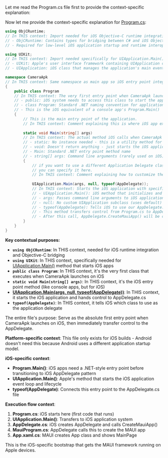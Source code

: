 Let me read the Program.cs file first to provide the context-specific explanation:

Now let me provide the context-specific explanation for [Program.cs](cci:7://file:///c:/Users/Parth/Desktop/2025/Personl/MAUIAPP/CameraApk/MauiProgram.cs:0:0-0:0):

```csharp
using ObjCRuntime;
// In THIS context: Import needed for iOS Objective-C runtime integration
// - ObjCRuntime: Contains types for bridging between C# and iOS Objective-C runtime
// - Required for low-level iOS application startup and runtime interop

using UIKit;
// In THIS context: Import needed specifically for UIApplication.Main() method
// - UIKit: Apple's user interface framework containing UIApplication class
// - UIApplication: iOS class that manages the application's main event loop

namespace CameraApk
// In THIS context: Same namespace as main app so iOS entry point integrates with shared code
{
    public class Program
    // In THIS context: The very first entry point when CameraApk launches on iOS
    // - public: iOS system needs to access this class to start the application
    // - class Program: Standard .NET naming convention for application entry point
    // - This is the iOS equivalent of a console app's Program.Main()
    {
        // This is the main entry point of the application.
        // In THIS context: Comment explaining this is where iOS app execution begins
        
        static void Main(string[] args)
        // In THIS context: The actual method iOS calls when CameraApk process starts
        // - static: No instance needed - this is a utility method for app startup
        // - void: Doesn't return anything - just starts the iOS application
        // - Main: Standard .NET entry point method name
        // - string[] args: Command line arguments (rarely used on iOS)
        {
            // if you want to use a different Application Delegate class from "AppDelegate"
            // you can specify it here.
            // In THIS context: Comment explaining how to customize the AppDelegate class
            
            UIApplication.Main(args, null, typeof(AppDelegate));
            // In THIS context: Starts the iOS application with specified AppDelegate
            // - UIApplication.Main(): iOS method that initializes and runs the app
            // - args: Passes command line arguments to iOS application
            // - null: No custom UIApplication subclass (uses default)
            // - typeof(AppDelegate): Tells iOS to use our AppDelegate.cs as the application delegate
            // - This method transfers control from Program.cs to AppDelegate.cs
            // - After this call, AppDelegate.CreateMauiApp() will be called
        }
    }
}
```

**Key contextual purposes:**

- **`using ObjCRuntime`**: In THIS context, needed for iOS runtime integration and Objective-C bridging
- **`using UIKit`**: In THIS context, specifically needed for [UIApplication.Main()](cci:1://file:///c:/Users/Parth/Desktop/2025/Personl/MAUIAPP/CameraApk/Platforms/iOS/Program.cs:7:8-13:9) method that starts iOS apps
- **`public class Program`**: In THIS context, it's the very first class that executes when CameraApk launches on iOS
- **`static void Main(string[] args)`**: In THIS context, it's the iOS entry point method (like console apps, but for iOS)
- **[UIApplication.Main(args, null, typeof(AppDelegate))](cci:1://file:///c:/Users/Parth/Desktop/2025/Personl/MAUIAPP/CameraApk/Platforms/iOS/Program.cs:7:8-13:9)**: In THIS context, it starts the iOS application and hands control to AppDelegate.cs
- **`typeof(AppDelegate)`**: In THIS context, it tells iOS which class to use as the application delegate

The entire file's purpose: Serve as the absolute first entry point when CameraApk launches on iOS, then immediately transfer control to the AppDelegate.

**Platform-specific context**: This file only exists for iOS builds - Android doesn't need this because Android uses a different application startup model.

**iOS-specific context**:
- **Program.Main()**: iOS apps need a .NET-style entry point before transitioning to iOS AppDelegate pattern
- **UIApplication.Main()**: Apple's method that starts the iOS application event loop and lifecycle
- **typeof(AppDelegate)**: Connects this entry point to the AppDelegate.cs file

**Execution flow context**:
1. **Program.cs**: iOS starts here (first code that runs)
2. **UIApplication.Main()**: Transfers to iOS application system
3. **AppDelegate.cs**: iOS creates AppDelegate and calls CreateMauiApp()
4. **MauiProgram.cs**: AppDelegate calls this to create the MAUI app
5. **App.xaml.cs**: MAUI creates App class and shows MainPage

This is the iOS-specific bootstrap that gets the MAUI framework running on Apple devices.